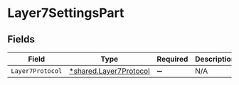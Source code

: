 # Layer7SettingsPart


## Fields

| Field                                                           | Type                                                            | Required                                                        | Description                                                     |
| --------------------------------------------------------------- | --------------------------------------------------------------- | --------------------------------------------------------------- | --------------------------------------------------------------- |
| `Layer7Protocol`                                                | [*shared.Layer7Protocol](../../models/shared/layer7protocol.md) | :heavy_minus_sign:                                              | N/A                                                             |